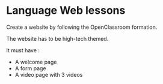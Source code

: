 # Language Web lessons
Create a website by following the OpenClassroom formation.

The website has to be high-tech themed.

It must have :
- A welcome page
- A form page
- A video page with 3 videos
